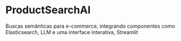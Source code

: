 # ProductSearchAI
Buscas semânticas para e-commerce, integrando componentes como Elasticsearch, LLM e uma interface interativa, Streamlit
